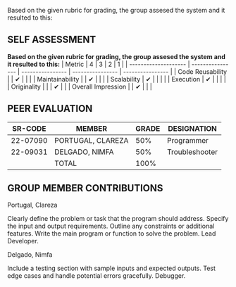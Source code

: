 Based on the given rubric for grading, the group assesed the system and it resulted to this:

## SELF ASSESSMENT
**Based on the given rubric for grading, the group assesed the system and it resulted to this:**
| Metric               | 4                | 3                | 2                | 1                |
| -------------------- | ---------------- | ---------------- | ---------------- | ---------------- |
| Code Reusability     |                  | ✔                |                  |                  |
| Maintainability      |                  | ✔                |                  |                  |
| Scalability          | ✔                |                  |                  |                  |
| Execution            | ✔                |                  |                  |                  |
| Originality          |                  |                  | ✔                |                  |
| Overall Impression   |                  | ✔                |                  |                  |

## PEER EVALUATION
| SR-CODE  | MEMBER                    | GRADE | DESIGNATION           |
| -------- | ------------------------- | ----- | ----------------------|
| 22-07090 | PORTUGAL, CLAREZA          | 50%   | Programmer           |
| 22-09031 | DELGADO, NIMFA             | 50%   | Troubleshooter       |
|          | TOTAL                     | 100%   |                      |

## GROUP MEMBER CONTRIBUTIONS
Portugal, Clareza 

Clearly define the problem or task that the program should address.
Specify the input and output requirements. 
Outline any constraints or additional features.
Write the main program or function to solve the problem. Lead Developer.

Delgado, Nimfa

Include a testing section with sample inputs and expected outputs.
Test edge cases and handle potential errors gracefully.
Debugger.

